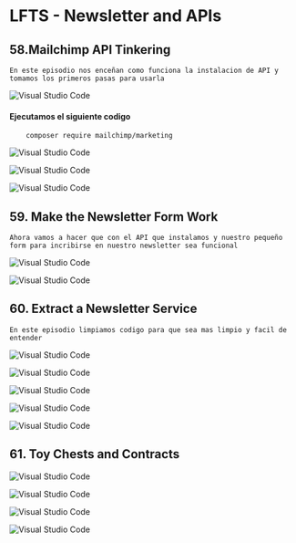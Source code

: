 # LFTS - Newsletter and APIs

## 58.Mailchimp API Tinkering
    En este episodio nos enceñan como funciona la instalacion de API y tomamos los primeros pasas para usarla

![Visual Studio Code](./images/layout%2058.PNG "Modificacion de la vista de los comentarios")

#### Ejecutamos el siguiente codigo
```
    composer require mailchimp/marketing
```

![Visual Studio Code](./images/services%2058.PNG "Modificacion de el archivo de services")

![Visual Studio Code](./images/env%2058.PNG "Modificacion de el archivo de ambiente(.env)")

![Visual Studio Code](./images/web%2058.PNG "Modificacion del archivo de rutas para las pruebas de chimp")




## 59. Make the Newsletter Form Work
    Ahora vamos a hacer que con el API que instalamos y nuestro pequeño form para incribirse en nuestro newsletter sea funcional

![Visual Studio Code](./images/web%2059.PNG "Modificacion del archivo de rutas")

![Visual Studio Code](./images/layout%2059.PNG "Modificacion de la vista de la estructura principal")  



## 60. Extract a Newsletter Service
    En este episodio limpiamos codigo para que sea mas limpio y facil de entender

![Visual Studio Code](./images/news-controller%2060.PNG "Creacion del controlador para el newsletter")  

![Visual Studio Code](./images/news-service%20%2060.PNG "Creacion del controlador de servicios para el newsletter")  

![Visual Studio Code](./images/env%2060.PNG "Modificacion de el archivo de ambiente(.env)")  

![Visual Studio Code](./images/services%2060.PNG "Modificacion de el archivo de servicesl")  

![Visual Studio Code](./images/web%2060.PNG "Modificacion del archivo de rutas")  



## 61. Toy Chests and Contracts
    
![Visual Studio Code](./images/mailchimpnews%2061.PNG "Creacion del controlador del servicio de mailchimp") 

![Visual Studio Code](./images/news-service%20%2061.PNG "Modificacion del controlador de servicio del newsletter")  

![Visual Studio Code](./images/news-controller%2061.PNG "Modificacion del controlador de news")  

![Visual Studio Code](./images/servicesprovider%2061.PNG "Modificacion del archivo de ServiceProvider")  